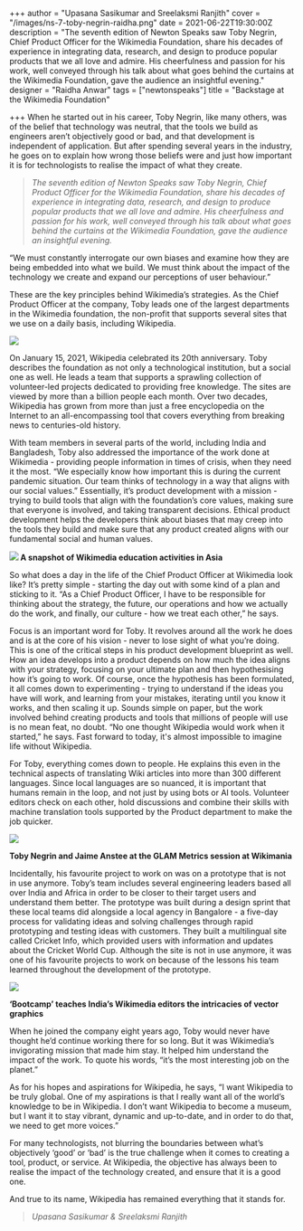 +++
author = "Upasana Sasikumar and Sreelaksmi Ranjith"
cover = "/images/ns-7-toby-negrin-raidha.png"
date = 2021-06-22T19:30:00Z
description = "The seventh edition of Newton Speaks saw Toby Negrin, Chief Product Officer for the Wikimedia Foundation, share his decades of experience in integrating data, research, and design to produce popular products that we all love and admire. His cheerfulness and passion for his work, well conveyed through his talk about what goes behind the curtains at the Wikimedia Foundation, gave the audience an insightful evening."
designer = "Raidha Anwar"
tags = ["newtonspeaks"]
title = "Backstage at the Wikimedia Foundation"

+++
When he started out in his career, Toby Negrin, like many others, was of the belief that technology was neutral, that the tools we build as engineers aren’t objectively good or bad, and that development is independent of application. But after spending several years in the industry, he goes on to explain how wrong those beliefs were and just how important it is for technologists to realise the impact of what they create.

> _The seventh edition of Newton Speaks saw Toby Negrin, Chief Product Officer for the Wikimedia Foundation, share his decades of experience in integrating data, research, and design to produce popular products that we all love and admire. His cheerfulness and passion for his work, well conveyed through his talk about what goes behind the curtains at the Wikimedia Foundation, gave the audience an insightful evening._

“We must constantly interrogate our own biases and examine how they are being embedded into what we build. We must think about the impact of the technology we create and expand our perceptions of user behaviour.”

These are the key principles behind Wikimedia’s strategies. As the Chief Product Officer at the company, Toby leads one of the largest departments in the Wikimedia foundation, the non-profit that supports several sites that we use on a daily basis, including Wikipedia.

![](/images/wikimedia-1.png)

On January 15, 2021, Wikipedia celebrated its 20th anniversary. Toby describes the foundation as not only a technological institution, but a social one as well. He leads a team that supports a sprawling collection of volunteer-led projects dedicated to providing free knowledge. The sites are viewed by more than a billion people each month. Over two decades, Wikipedia has grown from more than just a free encyclopedia on the Internet to an all-encompassing tool that covers everything from breaking news to centuries-old history.

With team members in several parts of the world, including India and Bangladesh, Toby also addressed the importance of the work done at Wikimedia - providing people information in times of crisis, when they need it the most. “We especially know how important this is during the current pandemic situation. Our team thinks of technology in a way that aligns with our social values.” Essentially, it’s product development with a mission - trying to build tools that align with the foundation’s core values, making sure that everyone is involved, and taking transparent decisions. Ethical product development helps the developers think about biases that may creep into the tools they build and make sure that any product created aligns with our fundamental social and human values.

**![](/images/asia-wiki.png)    A snapshot of Wikimedia education activities in Asia**

So what does a day in the life of the Chief Product Officer at Wikimedia look like? It’s pretty simple - starting the day out with some kind of a plan and sticking to it. “As a Chief Product Officer, I have to be responsible for thinking about the strategy, the future, our operations and how we actually do the work, and finally, our culture - how we treat each other,” he says.

Focus is an important word for Toby. It revolves around all the work he does and is at the core of his vision - never to lose sight of what you’re doing. This is one of the critical steps in his product development blueprint as well. How an idea develops into a product depends on how much the idea aligns with your strategy, focusing on your ultimate plan and then hypothesising how it’s going to work. Of course, once the hypothesis has been formulated, it all comes down to experimenting - trying to understand if the ideas you have will work, and learning from your mistakes, iterating until you know it works, and then scaling it up. Sounds simple on paper, but the work involved behind creating products and tools that millions of people will use is no mean feat, no doubt. “No one thought Wikipedia would work when it started,” he says. Fast forward to today, it's almost impossible to imagine life without Wikipedia.

For Toby, everything comes down to people. He explains this even in the technical aspects of translating Wiki articles into more than 300 different languages. Since local languages are so nuanced, it is important that humans remain in the loop, and not just by using bots or AI tools. Volunteer editors check on each other, hold discussions and combine their skills with machine translation tools supported by the Product department to make the job quicker.

![](/images/glam-wiki.png)

**Toby Negrin and Jaime Anstee at the GLAM Metrics session at Wikimania**

Incidentally, his favourite project to work on was on a prototype that is not in use anymore. Toby’s team includes several engineering leaders based all over India and Africa in order to be closer to their target users and understand them better. The prototype was built during a design sprint that these local teams did alongside a local agency in Bangalore - a five-day process for validating ideas and solving challenges through rapid prototyping and testing ideas with customers. They built a multilingual site called Cricket Info, which provided users with information and updates about the Cricket World Cup. Although the site is not in use anymore, it was one of his favourite projects to work on because of the lessons his team learned throughout the development of the prototype.

![](/images/bootcamp-wiki.png)

**‘Bootcamp’ teaches India’s Wikimedia editors the intricacies of vector graphics**

When he joined the company eight years ago, Toby would never have thought he’d continue working there for so long. But it was Wikimedia’s invigorating mission that made him stay. It helped him understand the impact of the work. To quote his words, “it’s the most interesting job on the planet.”

As for his hopes and aspirations for Wikipedia, he says, “I want Wikipedia to be truly global. One of my aspirations is that I really want all of the world’s knowledge to be in Wikipedia. I don’t want Wikipedia to become a museum, but I want it to stay vibrant, dynamic and up-to-date, and in order to do that, we need to get more voices.”

For many technologists, not blurring the boundaries between what’s objectively ‘good’ or ‘bad’ is the true challenge when it comes to creating a tool, product, or service. At Wikipedia, the objective has always been to realise the impact of the technology created, and ensure that it is a good one.

And true to its name, Wikipedia has remained everything that it stands for.

> _Upasana Sasikumar & Sreelaksmi Ranjith_